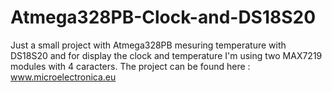 # Atmega328PB-Clock-and-DS18S20
Just a small project with Atmega328PB mesuring temperature with DS18S20 and for display the clock and temperature I'm using two MAX7219 modules with 4 caracters.
The project can be found here :
www.microelectronica.eu
